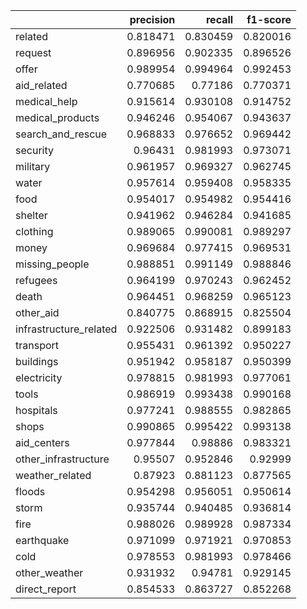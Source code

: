 |                        |   precision |   recall |   f1-score |
|:-----------------------|------------:|---------:|-----------:|
| related                |    0.818471 | 0.830459 |   0.820016 |
| request                |    0.896956 | 0.902335 |   0.896526 |
| offer                  |    0.989954 | 0.994964 |   0.992453 |
| aid_related            |    0.770685 | 0.77186  |   0.770371 |
| medical_help           |    0.915614 | 0.930108 |   0.914752 |
| medical_products       |    0.946246 | 0.954067 |   0.943637 |
| search_and_rescue      |    0.968833 | 0.976652 |   0.969442 |
| security               |    0.96431  | 0.981993 |   0.973071 |
| military               |    0.961957 | 0.969327 |   0.962745 |
| water                  |    0.957614 | 0.959408 |   0.958335 |
| food                   |    0.954017 | 0.954982 |   0.954416 |
| shelter                |    0.941962 | 0.946284 |   0.941685 |
| clothing               |    0.989065 | 0.990081 |   0.989297 |
| money                  |    0.969684 | 0.977415 |   0.969531 |
| missing_people         |    0.988851 | 0.991149 |   0.988846 |
| refugees               |    0.964199 | 0.970243 |   0.962452 |
| death                  |    0.964451 | 0.968259 |   0.965123 |
| other_aid              |    0.840775 | 0.868915 |   0.825504 |
| infrastructure_related |    0.922506 | 0.931482 |   0.899183 |
| transport              |    0.955431 | 0.961392 |   0.950227 |
| buildings              |    0.951942 | 0.958187 |   0.950399 |
| electricity            |    0.978815 | 0.981993 |   0.977061 |
| tools                  |    0.986919 | 0.993438 |   0.990168 |
| hospitals              |    0.977241 | 0.988555 |   0.982865 |
| shops                  |    0.990865 | 0.995422 |   0.993138 |
| aid_centers            |    0.977844 | 0.98886  |   0.983321 |
| other_infrastructure   |    0.95507  | 0.952846 |   0.92999  |
| weather_related        |    0.87923  | 0.881123 |   0.877565 |
| floods                 |    0.954298 | 0.956051 |   0.950614 |
| storm                  |    0.935744 | 0.940485 |   0.936814 |
| fire                   |    0.988026 | 0.989928 |   0.987334 |
| earthquake             |    0.971099 | 0.971921 |   0.970853 |
| cold                   |    0.978553 | 0.981993 |   0.978466 |
| other_weather          |    0.931932 | 0.94781  |   0.929145 |
| direct_report          |    0.854533 | 0.863727 |   0.852268 |
